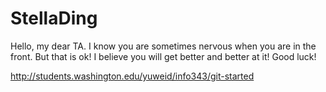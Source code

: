 # StellaDing

Hello, my dear TA. I know you are sometimes nervous when you are in the front. But that is ok! 
I believe you will get better and better at it! Good luck! 

http://students.washington.edu/yuweid/info343/git-started
